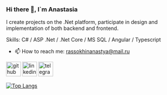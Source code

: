 ### Hi there 👋, I`m Anastasia
I create projects on the .Net platform, participate in design and implementation of both backend and frontend.

Skills: C# / ASP .Net / .Net Core / MS SQL / Angular / Typescript

- 📫 How to reach me: rassokhinanastya@mail.ru 


[<img src='https://cdn.jsdelivr.net/npm/simple-icons@3.0.1/icons/github.svg' alt='github' height='40'>](https://github.com/rassokhina)  [<img src='https://cdn.jsdelivr.net/npm/simple-icons@3.0.1/icons/linkedin.svg' alt='linkedin' height='40'>](https://www.linkedin.com/in/rassokhina/)  [<img src='https://cdn.jsdelivr.net/npm/simple-icons@3.0.1/icons/telegram.svg' alt='telegram' height='40'>](https://t.me/anarasso)  

[![Top Langs](https://github-readme-stats.vercel.app/api/top-langs/?username=rassokhina)](https://github.com/anuraghazra/github-readme-stats)

